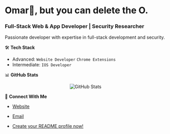 # Omar👋, but you can delete the O.
### Full-Stack Web & App Developer | Security Researcher

Passionate developer with expertise in full-stack development and security.

🛠️ **Tech Stack**
- Advanced: `Website Developer` `Chrome Extensions`
- Intermediate: `IOS Developer`

📊 **GitHub Stats**
<p align="center">
  <img src="https://github-readme-stats.vercel.app/api?username=only-mar&show_icons=true&theme=dark" alt="GitHub Stats" />
</p>

🤝 **Connect With Me**
- [Website](https://marsec.cc)
- [Email](mailto:omar.alhami@outlook.com)

- [Create your README profile now!](https://github-readmegenerator.netlify.app/)
